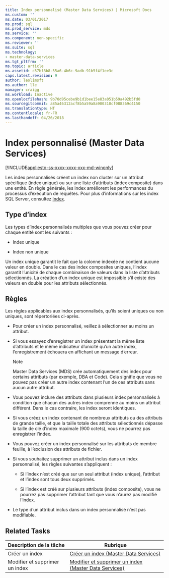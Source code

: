 ```yaml
---
title: Index personnalisé (Master Data Services) | Microsoft Docs
ms.custom: ''
ms.date: 03/01/2017
ms.prod: sql
ms.prod_service: mds
ms.service: ''
ms.component: non-specific
ms.reviewer: ''
ms.suite: sql
ms.technology:
- master-data-services
ms.tgt_pltfrm: ''
ms.topic: article
ms.assetid: c57bf8b8-55a6-4b6c-9adb-91b5f4f1ee3c
caps.latest.revision: 9
author: leolimsft
ms.author: lle
manager: craigg
ms.workload: Inactive
ms.openlocfilehash: 9b70d95cebe9b1d1bee15e83a051b59a492b5fd0
ms.sourcegitcommit: a85a46312acf8b5a59a8a900310cf088369c4150
ms.translationtype: HT
ms.contentlocale: fr-FR
ms.lasthandoff: 04/26/2018
---
```

# <a name="custom-index-master-data-services"></a>Index personnalisé (Master Data Services)

[!INCLUDE[appliesto-ss-xxxx-xxxx-xxx-md-winonly](../includes/appliesto-ss-xxxx-xxxx-xxx-md-winonly.md)]

  Les index personnalisés créent un index non cluster sur un attribut spécifique (index unique) ou sur une liste d’attributs (index composite) dans une entité. En règle générale, les index améliorent les performances du processus d’exécution de requêtes. Pour plus d’informations sur les index SQL Server, consultez [Index](../relational-databases/indexes/indexes.md).  
  
## <a name="type-of-indexes"></a>Type d’index  
 Les types d’index personnalisés multiples que vous pouvez créer pour chaque entité sont les suivants :  
  
-   Index unique  
  
-   Index non unique  
  
 Un index unique garantit le fait que la colonne indexée ne contient aucune valeur en double. Dans le cas des index composites uniques, l’index garantit l’unicité de chaque combinaison de valeurs dans la liste d’attributs sélectionnés. La création d’un index unique est impossible s’il existe des valeurs en double pour les attributs sélectionnés.  
  
## <a name="rules"></a>Règles  
 Les règles applicables aux index personnalisés, qu’ils soient uniques ou non uniques, sont répertoriées ci-après.  
  
-   Pour créer un index personnalisé, veillez à sélectionner au moins un attribut.  
  
-   Si vous essayez d’enregistrer un index présentant la même liste d’attributs et le même indicateur d’unicité qu’un autre index, l’enregistrement échouera en affichant un message d’erreur.  
  
    > [!NOTE]  
    >  Master Data Services (MDS) crée automatiquement des index pour certains attributs (par exemple, DBA et Code). Cela signifie que vous ne pouvez pas créer un autre index contenant l’un de ces attributs sans aucun autre attribut.  
  
-   Vous pouvez inclure des attributs dans plusieurs index personnalisés à condition que chacun des autres index comprenne au moins un attribut différent. Dans le cas contraire, les index seront identiques.  
  
-   Si vous créez un index contenant de nombreux attributs ou des attributs de grande taille, et que la taille totale des attributs sélectionnés dépasse la taille de clé d’index maximale (900 octets), vous ne pourrez pas enregistrer l’index.  
  
-   Vous pouvez créer un index personnalisé sur les attributs de membre feuille, à l’exclusion des attributs de fichier.  
  
-   Si vous souhaitez supprimer un attribut inclus dans un index personnalisé, les règles suivantes s’appliquent :  
  
    -   Si l’index n’est créé que sur un seul attribut (index unique), l’attribut et l’index sont tous deux supprimés.  
  
    -   Si l’index est créé sur plusieurs attributs (index composite), vous ne pourrez pas supprimer l’attribut tant que vous n’aurez pas modifié l’index.  
  
-   Le type d’un attribut inclus dans un index personnalisé n’est pas modifiable.  
  
## <a name="related-tasks"></a>Related Tasks  
  
|Description de la tâche|Rubrique|  
|----------------------|-----------|  
|Créer un index|[Créer un index &#40;Master Data Services&#41;](../master-data-services/create-an-index-master-data-services.md)|  
|Modifier et supprimer un index|[Modifier et supprimer un index &#40;Master Data Services&#41;](../master-data-services/edit-and-delete-an-index-master-data-services.md)|  
  
  
